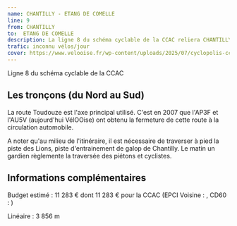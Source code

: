 ```yaml
---
name: CHANTILLY - ETANG DE COMELLE
line: 9
from: CHANTILLY 
to:  ETANG DE COMELLE 
description: La ligne 8 du schéma cyclable de la CCAC reliera CHANTILLY  à ETANG DE COMELLE 
trafic: inconnu vélos/jour
cover: https://www.velooise.fr/wp-content/uploads/2025/07/cyclopolis-ccac-8.jpg
---
```

Ligne 8 du schéma cyclable de la CCAC  
## Les tronçons (du Nord au Sud)

La route Toudouze est l'axe principal utilisé. C'est en 2007 que l'AP3F et l'AU5V (aujourd'hui VélOOise) ont obtenu la fermeture de cette route à la circulation automobile.

A noter qu'au milieu de l'itinéraire, il est nécessaire de traverser à pied la piste des Lions, piste d'entrainement de galop de Chantilly. Le matin un gardien règlemente la traversée des piétons et cyclistes.

## Informations complémentaires

Budget estimé : 11 283 € dont 11 283 € pour la CCAC (EPCI Voisine : , CD60 : )

Linéaire : 3 856 m

